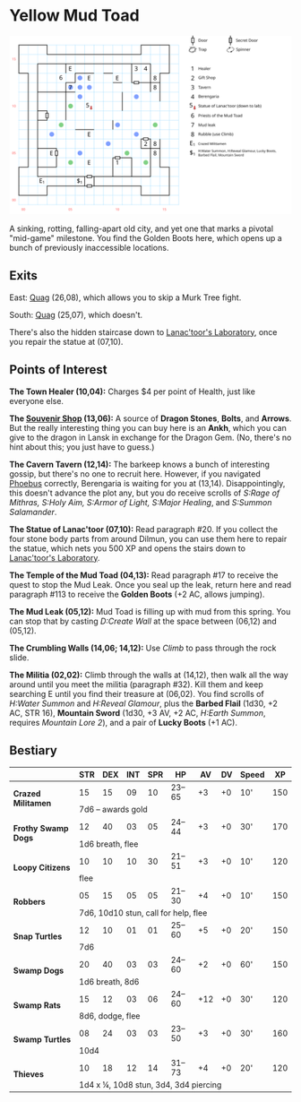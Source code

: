 # Yellow Mud Toad

[![map](mud-toad.svg)](mud-toad.svg)

A sinking, rotting, falling-apart old city, and yet one that marks a pivotal "mid-game" milestone. You find the Golden Boots here, which opens up a bunch of previously inaccessible locations.

## Exits

East: [Quag](dilmun.md) (26,08), which allows you to skip a Murk Tree fight.

South: [Quag](dilmun.md) (25,07), which doesn't.

There's also the hidden staircase down to [Lanac'toor's Laboratory](lanactoor.md), once you repair the statue at (07,10).

## Points of Interest

**The Town Healer (10,04):** Charges $4 per point of Health, just like everyone else.

**The [Souvenir Shop](../things-and-stuff.md#souvenir-shop) (13,06):** A source of **Dragon Stones**, **Bolts**, and **Arrows**. But the really interesting thing you can buy here is an **Ankh**, which you can give to the dragon in Lansk in exchange for the Dragon Gem. (No, there's no hint about this; you just have to guess.)

**The Cavern Tavern (12,14):** The barkeep knows a bunch of interesting gossip, but there's no one to recruit here. However, if you navigated [Phoebus](phoebus.md) correctly, Berengaria is waiting for you at (13,14). Disappointingly, this doesn't advance the plot any, but you do receive scrolls of *S:Rage of Mithras, S:Holy Aim, S:Armor of Light, S:Major Healing*, and *S:Summon Salamander*.

**The Statue of Lanac'toor (07,10):** Read paragraph #20. If you collect the four stone body parts from around Dilmun, you can use them here to repair the statue, which nets you 500 XP and opens the stairs down to [Lanac'toor's Laboratory](lanactoor.md).

**The Temple of the Mud Toad (04,13):** Read paragraph #17 to receive the quest to stop the Mud Leak. Once you seal up the leak, return here and read paragraph #113 to receive the **Golden Boots** (+2 AC, allows jumping).

**The Mud Leak (05,12):** Mud Toad is filling up with mud from this spring. You can stop that by casting *D:Create Wall* at the space between (06,12) and (05,12).

**The Crumbling Walls (14,06; 14,12):** Use *Climb* to pass through the rock slide.

**The Militia (02,02):** Climb through the walls at (14,12), then walk all the way around until you meet the militia (paragraph #32). Kill them and keep searching E until you find their treasure at (06,02). You find scrolls of *H:Water Summon* and *H:Reveal Glamour*, plus the **Barbed Flail** (1d30, +2 AC, STR 16), **Mountain Sword** (1d30, +3 AV, +2 AC, *H:Earth Summon*, requires *Mountain Lore 2*), and a pair of **Lucky Boots** (+1 AC).

## Bestiary

<table>
  <thead>
    <tr>
      <th></th>
      <th>STR</th>
      <th>DEX</th>
      <th>INT</th>
      <th>SPR</th>
      <th>HP</th>
      <th>AV</th>
      <th>DV</th>
      <th>Speed</th>
      <th>XP</th>
    </tr>
  </thead>
  <tbody>
    <tr>
      <td rowspan=2><b>Crazed Militamen</b></td>
      <td class="c">15</td>
      <td class="c">15</td>
      <td class="c">09</td>
      <td class="c">10</td>
      <td class="c">23&ndash;65</td>
      <td class="c">+3</td>
      <td class="c">+0</td>
      <td class="c">10'</td>
      <td class="c">150</td>
    </tr><tr>
      <td colspan=9>7d6 – awards gold</td>
    </tr><tr>
      <td rowspan=2><b>Frothy Swamp Dogs</b></td>
      <td class="c">12</td>
      <td class="c">40</td>
      <td class="c">03</td>
      <td class="c">05</td>
      <td class="c">24&ndash;44</td>
      <td class="c">+3</td>
      <td class="c">+0</td>
      <td class="c">30'</td>
      <td class="c">170</td>
    </tr><tr>
      <td colspan=9>1d6 breath, flee</td>
    </tr><tr>
      <td rowspan=2><b>Loopy Citizens</b></td>
      <td class="c">10</td>
      <td class="c">10</td>
      <td class="c">10</td>
      <td class="c">30</td>
      <td class="c">21&ndash;51</td>
      <td class="c">+3</td>
      <td class="c">+0</td>
      <td class="c">10'</td>
      <td class="c">120</td>
    </tr><tr>
      <td colspan=9>flee</td>
    </tr><tr>
      <td rowspan=2><b>Robbers</b></td>
      <td class="c">05</td>
      <td class="c">15</td>
      <td class="c">05</td>
      <td class="c">05</td>
      <td class="c">21&ndash;30</td>
      <td class="c">+4</td>
      <td class="c">+0</td>
      <td class="c">10'</td>
      <td class="c">150</td>
    </tr><tr>
      <td colspan=9>7d6, 10d10 stun, call for help, flee</td>
    </tr><tr>
      <td rowspan=2><b>Snap Turtles</b></td>
      <td class="c">12</td>
      <td class="c">10</td>
      <td class="c">01</td>
      <td class="c">01</td>
      <td class="c">25&ndash;60</td>
      <td class="c">+5</td>
      <td class="c">+0</td>
      <td class="c">20'</td>
      <td class="c">150</td>
    </tr><tr>
      <td colspan=9>7d6</td>
    </tr><tr>
      <td rowspan=2><b>Swamp Dogs</b></td>
      <td class="c">20</td>
      <td class="c">40</td>
      <td class="c">03</td>
      <td class="c">03</td>
      <td class="c">24&ndash;60</td>
      <td class="c">+2</td>
      <td class="c">+0</td>
      <td class="c">60'</td>
      <td class="c">150</td>
    </tr><tr>
      <td colspan=9>1d6 breath, 8d6</td>
    </tr><tr>
      <td rowspan=2><b>Swamp Rats</b></td>
      <td class="c">15</td>
      <td class="c">12</td>
      <td class="c">03</td>
      <td class="c">06</td>
      <td class="c">24&ndash;60</td>
      <td class="c">+12</td>
      <td class="c">+0</td>
      <td class="c">30'</td>
      <td class="c">120</td>
    </tr><tr>
      <td colspan=9>8d6, dodge, flee</td>
    </tr><tr>
      <td rowspan=2><b>Swamp Turtles</b></td>
      <td class="c">08</td>
      <td class="c">24</td>
      <td class="c">03</td>
      <td class="c">03</td>
      <td class="c">23&ndash;50</td>
      <td class="c">+3</td>
      <td class="c">+0</td>
      <td class="c">30'</td>
      <td class="c">160</td>
    </tr><tr>
      <td colspan=9>10d4</td>
    </tr><tr>
      <td rowspan=2><b>Thieves</b></td>
      <td class="c">10</td>
      <td class="c">18</td>
      <td class="c">12</td>
      <td class="c">14</td>
      <td class="c">31&ndash;73</td>
      <td class="c">+4</td>
      <td class="c">+0</td>
      <td class="c">20'</td>
      <td class="c">120</td>
    </tr><tr>
      <td colspan=9>1d4 x ¼, 10d8 stun, 3d4, 3d4 piercing</td>
    </tr>
  </tbody>
</table>

